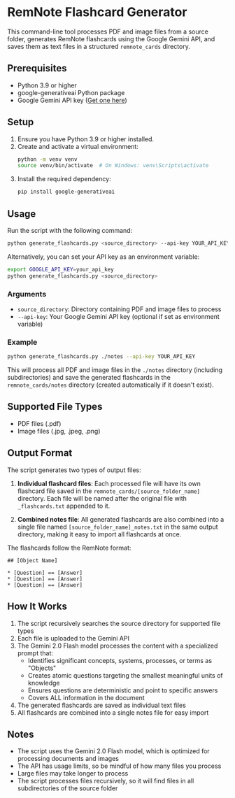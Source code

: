 # RemNote Flashcard Generator

This command-line tool processes PDF and image files from a source folder, generates RemNote flashcards using the Google Gemini API, and saves them as text files in a structured `remnote_cards` directory.

## Prerequisites

- Python 3.9 or higher
- google-generativeai Python package
- Google Gemini API key ([Get one here](https://ai.google.dev/))

## Setup

1. Ensure you have Python 3.9 or higher installed.
2. Create and activate a virtual environment:
   ```bash
   python -m venv venv
   source venv/bin/activate  # On Windows: venv\Scripts\activate
   ```
3. Install the required dependency:
   ```bash
   pip install google-generativeai
   ```

## Usage

Run the script with the following command:

```bash
python generate_flashcards.py <source_directory> --api-key YOUR_API_KEY
```

Alternatively, you can set your API key as an environment variable:

```bash
export GOOGLE_API_KEY=your_api_key
python generate_flashcards.py <source_directory>
```

### Arguments

- `source_directory`: Directory containing PDF and image files to process
- `--api-key`: Your Google Gemini API key (optional if set as environment variable)

### Example

```bash
python generate_flashcards.py ./notes --api-key YOUR_API_KEY
```

This will process all PDF and image files in the `./notes` directory (including subdirectories) and save the generated flashcards in the `remnote_cards/notes` directory (created automatically if it doesn't exist).

## Supported File Types

- PDF files (.pdf)
- Image files (.jpg, .jpeg, .png)

## Output Format

The script generates two types of output files:

1. **Individual flashcard files**: Each processed file will have its own flashcard file saved in the `remnote_cards/[source_folder_name]` directory. Each file will be named after the original file with `_flashcards.txt` appended to it.

2. **Combined notes file**: All generated flashcards are also combined into a single file named `[source_folder_name]_notes.txt` in the same output directory, making it easy to import all flashcards at once.

The flashcards follow the RemNote format:

```
## [Object Name]

* [Question] == [Answer]  
* [Question] == [Answer]  
* [Question] == [Answer]
```

## How It Works

1. The script recursively searches the source directory for supported file types
2. Each file is uploaded to the Gemini API
3. The Gemini 2.0 Flash model processes the content with a specialized prompt that:
   - Identifies significant concepts, systems, processes, or terms as "Objects"
   - Creates atomic questions targeting the smallest meaningful units of knowledge
   - Ensures questions are deterministic and point to specific answers
   - Covers ALL information in the document
4. The generated flashcards are saved as individual text files
5. All flashcards are combined into a single notes file for easy import

## Notes

- The script uses the Gemini 2.0 Flash model, which is optimized for processing documents and images
- The API has usage limits, so be mindful of how many files you process
- Large files may take longer to process
- The script processes files recursively, so it will find files in all subdirectories of the source folder
